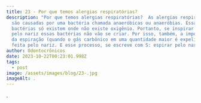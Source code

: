 ```yaml
---
title: 23 - Por que temos alergias respiratórias?
description: "Por que temos alergias respiratórias?  As alergias respiratórias
  são causadas por uma bactéria chamada anaeróbicas ou anaeróbias. Essas
  bactérias só existem onde não existe oxigênio. Portanto, se inspirar e espirar
  pelo nariz essas bactérias não vão se criar. Por isso, também, a importância
  da espiração (quando o gás carbônico em uma quantidade maior é expelido) ser
  feita pelo nariz. E esse processo, se escreve com S: espirar pelo nariz. "
author: Odontocrônicos
date: 2023-10-22T00:23:01.998Z
tags:
  - post
image: /assets/images/blog/23-.jpg
imageAlt: .
---
```

.